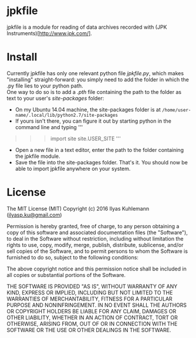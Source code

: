 # jpkfile

jpkfile is a module for reading of data archives recorded with (JPK Instruments)[http://www.jpk.com/].

# Install

Currently jpkfile has only one relevant python file *jpkfile.py*, which makes "installing" straight-forward: you simply need to add the folder in which the .py file lies to your python path.  
One way to do so is to add a *.pth* file containing the path to the folder as text to your user's *site-packages* folder:
* On my Ubuntu 14.04 machine, the site-packages folder is at `/home/user-name/.local/lib/python2.7/site-packages`
* If yours isn't there, you can figure it out by starting python in the command line and typing 
'''
>>> import site
>>> site.USER_SITE
'''
* Open a new file in a text editor, enter the path to the folder containing the jpkfile module.
* Save the file into the site-packages folder.
That's it. You should now be able to import jpkfile anywhere on your system.

# License 

The MIT License (MIT)
Copyright (c) 2016 Ilyas Kuhlemann (ilyasp.ku@gmail.com)

Permission is hereby granted, free of charge, to any person obtaining a copy of this software and associated documentation files (the "Software"), to deal in the Software without restriction, including without limitation the rights to use, copy, modify, merge, publish, distribute, sublicense, and/or sell copies of the Software, and to permit persons to whom the Software is furnished to do so, subject to the following conditions:

The above copyright notice and this permission notice shall be included in all copies or substantial portions of the Software.

THE SOFTWARE IS PROVIDED "AS IS", WITHOUT WARRANTY OF ANY KIND, EXPRESS OR IMPLIED, INCLUDING BUT NOT LIMITED TO THE WARRANTIES OF MERCHANTABILITY, FITNESS FOR A PARTICULAR PURPOSE AND NONINFRINGEMENT. IN NO EVENT SHALL THE AUTHORS OR COPYRIGHT HOLDERS BE LIABLE FOR ANY CLAIM, DAMAGES OR OTHER LIABILITY, WHETHER IN AN ACTION OF CONTRACT, TORT OR OTHERWISE, ARISING FROM, OUT OF OR IN CONNECTION WITH THE SOFTWARE OR THE USE OR OTHER DEALINGS IN THE SOFTWARE.